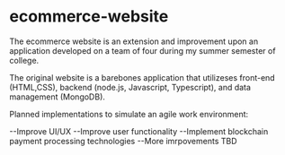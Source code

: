 # ecommerce-website

The ecommerce website is an extension and improvement upon an application developed on a team of four during my summer semester of college. 

The original website is a barebones application that utilizeses front-end (HTML,CSS), backend (node.js, Javascript, Typescript), and data management (MongoDB). 

Planned implementations to simulate an agile work environment:

--Improve UI/UX 
--Improve user functionality
--Implement blockchain payment processing technologies
--More imrpovements TBD

